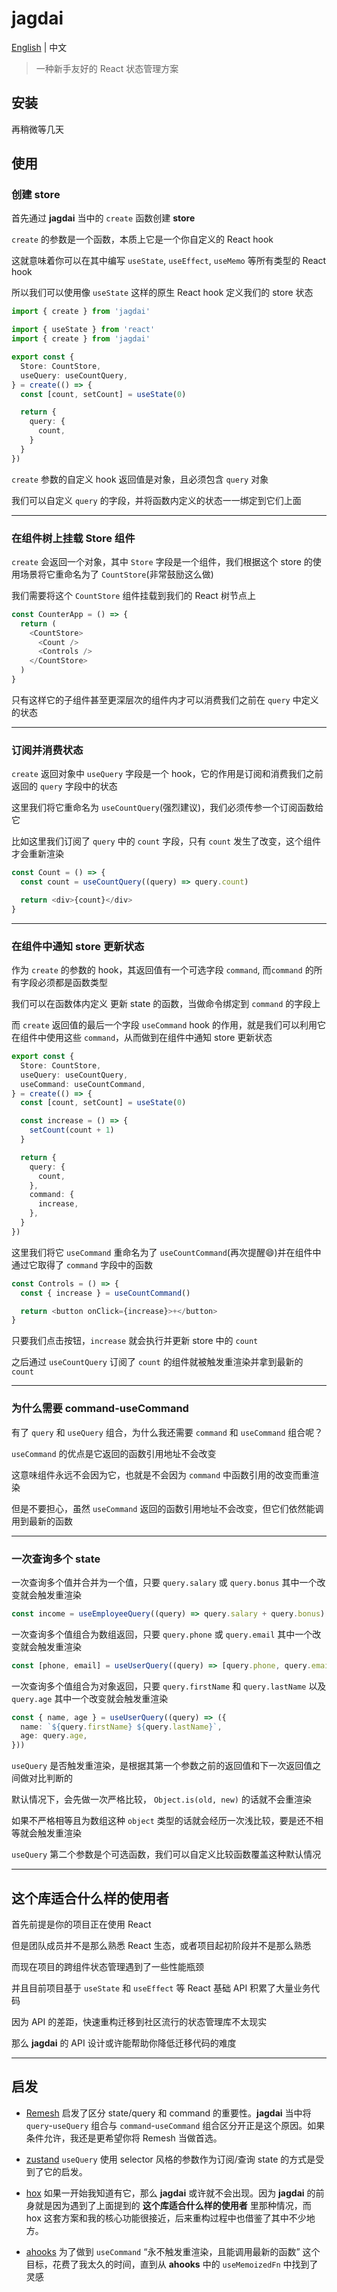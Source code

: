 # jagdai

[English] | 中文

[english]: ./README.md
[中文]: ./README_zh_CN.md

> 一种新手友好的 React 状态管理方案

## 安装

再稍微等几天

## 使用

### 创建 store

首先通过 **jagdai** 当中的 `create` 函数创建 **store**

`create` 的参数是一个函数，本质上它是一个你自定义的 React hook

这就意味着你可以在其中编写 `useState`, `useEffect`, `useMemo` 等所有类型的 React hook

所以我们可以使用像 `useState` 这样的原生 React hook 定义我们的 store 状态

```typescript
import { create } from 'jagdai'

import { useState } from 'react'
import { create } from 'jagdai'

export const {
  Store: CountStore,
  useQuery: useCountQuery,
} = create(() => {
  const [count, setCount] = useState(0)

  return {
    query: {
      count,
    }
  }
})
```

`create` 参数的自定义 hook 返回值是对象，且必须包含 `query` 对象

我们可以自定义 `query` 的字段，并将函数内定义的状态一一绑定到它们上面

---
### 在组件树上挂载 Store 组件

`create` 会返回一个对象，其中 `Store` 字段是一个组件，我们根据这个 store 的使用场景将它重命名为了 `CountStore`(非常鼓励这么做)

我们需要将这个 `CountStore` 组件挂载到我们的 React 树节点上


```typescript
const CounterApp = () => {
  return (
    <CountStore>
      <Count />
      <Controls />
    </CountStore>
  )
}
```

只有这样它的子组件甚至更深层次的组件内才可以消费我们之前在 `query` 中定义的状态

---

### 订阅并消费状态

`create` 返回对象中 `useQuery` 字段是一个 hook，它的作用是订阅和消费我们之前返回的 `query` 字段中的状态

这里我们将它重命名为 `useCountQuery`(强烈建议)，我们必须传参一个订阅函数给它

比如这里我们订阅了 `query` 中的 `count` 字段，只有 `count` 发生了改变，这个组件才会重新渲染

```typescript
const Count = () => {
  const count = useCountQuery((query) => query.count)

  return <div>{count}</div>
}
```

---
### 在组件中通知 store 更新状态

作为 `create` 的参数的 hook，其返回值有一个可选字段 `command`, 而`command` 的所有字段必须都是函数类型

我们可以在函数体内定义 更新 state 的函数，当做命令绑定到 `command` 的字段上

而 `create` 返回值的最后一个字段 `useCommand` hook 的作用，就是我们可以利用它在组件中使用这些 `command`，从而做到在组件中通知 store 更新状态

```typescript
export const {
  Store: CountStore,
  useQuery: useCountQuery,
  useCommand: useCountCommand,
} = create(() => {
  const [count, setCount] = useState(0)

  const increase = () => {
    setCount(count + 1)
  }

  return {
    query: {
      count,
    },
    command: {
      increase,
    },
  }
})
```

这里我们将它 `useCommand` 重命名为了 `useCountCommand`(再次提醒😄)并在组件中通过它取得了 `command` 字段中的函数

```typescript
const Controls = () => {
  const { increase } = useCountCommand()

  return <button onClick={increase}>+</button>
}
```

只要我们点击按钮，`increase` 就会执行并更新 store 中的 `count`

之后通过 `useCountQuery` 订阅了 `count` 的组件就被触发重渲染并拿到最新的 `count`

---
### 为什么需要 command-useCommand

有了 `query` 和 `useQuery` 组合，为什么我还需要 `command` 和 `useCommand` 组合呢？

`useCommand` 的优点是它返回的函数引用地址不会改变

这意味组件永远不会因为它，也就是不会因为 `command` 中函数引用的改变而重渲染

但是不要担心，虽然 `useCommand` 返回的函数引用地址不会改变，但它们依然能调用到最新的函数

---

### 一次查询多个 state

一次查询多个值并合并为一个值，只要 `query.salary` 或 `query.bonus` 其中一个改变就会触发重渲染

```typescript
const income = useEmployeeQuery((query) => query.salary + query.bonus)
```

一次查询多个值组合为数组返回，只要 `query.phone` 或 `query.email` 其中一个改变就会触发重渲染

```typescript
const [phone, email] = useUserQuery((query) => [query.phone, query.email])
```

一次查询多个值组合为对象返回，只要 `query.firstName` 和 `query.lastName` 以及 `query.age` 其中一个改变就会触发重渲染

```typescript
const { name, age } = useUserQuery((query) => ({
  name: `${query.firstName} ${query.lastName}`,
  age: query.age,
}))
```

`useQuery` 是否触发重渲染，是根据其第一个参数之前的返回值和下一次返回值之间做对比判断的

默认情况下，会先做一次严格比较， `Object.is(old, new)` 的话就不会重渲染

如果不严格相等且为数组这种 `object` 类型的话就会经历一次浅比较，要是还不相等就会触发重渲染

`useQuery` 第二个参数是个可选函数，我们可以自定义比较函数覆盖这种默认情况

---

## 这个库适合什么样的使用者

首先前提是你的项目正在使用 React

但是团队成员并不是那么熟悉 React 生态，或者项目起初阶段并不是那么熟悉

而现在项目的跨组件状态管理遇到了一些性能瓶颈

并且目前项目基于 `useState` 和 `useEffect` 等 React 基础 API 积累了大量业务代码

因为 API 的差距，快速重构迁移到社区流行的状态管理库不太现实

那么 **jagdai** 的 API 设计或许能帮助你降低迁移代码的难度

---

## 启发

- [Remesh](https://github.com/remesh-js/remesh) 启发了区分 state/query 和 command 的重要性。**jagdai** 当中将`query`-`useQuery` 组合与 `command`-`useCommand` 组合区分开正是这个原因。如果条件允许，我还是更希望你将 Remesh 当做首选。

- [zustand](https://github.com/pmndrs/zustand)  `useQuery` 使用 selector 风格的参数作为订阅/查询 state 的方式是受到了它的启发。

- [hox](https://github.com/umijs/hox) 如果一开始我知道有它，那么 **jagdai** 或许就不会出现。因为 **jagdai** 的前身就是因为遇到了上面提到的 **这个库适合什么样的使用者** 里那种情况，而 hox 这套方案和我的核心功能很接近，后来重构过程中也借鉴了其中不少地方。

- [ahooks](https://github.com/alibaba/hooks) 为了做到 `useCommand` “永不触发重渲染，且能调用最新的函数” 这个目标，花费了我太久的时间，直到从 **ahooks** 中的 `useMemoizedFn` 中找到了灵感

